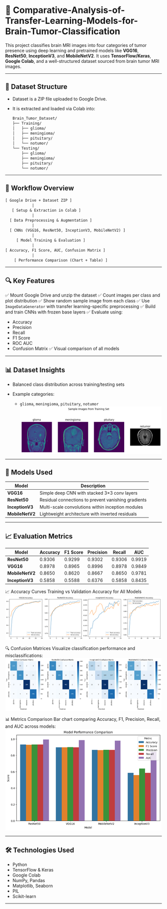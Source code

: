 

# 🧠 Comparative-Analysis-of-Transfer-Learning-Models-for-Brain-Tumor-Classification

This project classifies brain MRI images into four categories of tumor presence using deep learning and pretrained models like **VGG16**, **ResNet50**, **InceptionV3**, and **MobileNetV2**. It uses **TensorFlow/Keras**, **Google Colab**, and a well-structured dataset sourced from brain tumor MRI images.

---

## 📁 Dataset Structure

* Dataset is a ZIP file uploaded to Google Drive.
* It is extracted and loaded via Colab into:

  ```
  Brain_Tumor_Dataset/
  ├── Training/
  │   ├── glioma/
  │   ├── meningioma/
  │   ├── pituitary/
  │   └── notumor/
  └── Testing/
      ├── glioma/
      ├── meningioma/
      ├── pituitary/
      └── notumor/
  ```

---

## 🧪 Workflow Overview

```
[ Google Drive + Dataset ZIP ]
            |
   [ Setup & Extraction in Colab ]
            |
  [ Data Preprocessing & Augmentation ]
            |
  [ CNNs (VGG16, ResNet50, InceptionV3, MobileNetV2) ]
            |
     [ Model Training & Evaluation ]
            |
[ Accuracy, F1 Score, AUC, Confusion Matrix ]
            |
    [ Performance Comparison (Chart + Table) ]
```

---

## 🔍 Key Features

✅ Mount Google Drive and unzip the dataset
✅ Count images per class and plot distribution
✅ Show random sample image from each class
✅ Use `ImageDataGenerator` with transfer learning-specific preprocessing
✅ Build and train CNNs with frozen base layers
✅ Evaluate using:

* Accuracy
* Precision
* Recall
* F1 Score
* ROC AUC
* Confusion Matrix
  ✅ Visual comparison of all models

---

## 📊 Dataset Insights

* Balanced class distribution across training/testing sets
* Example categories:

  * `glioma`, `meningioma`, `pituitary`, `notumor`
![Dataset Insights](assets/sampleimage.png)


---

## 🧠 Models Used

| Model           | Description                                         |
| --------------- | --------------------------------------------------- |
| **VGG16**       | Simple deep CNN with stacked 3×3 conv layers        |
| **ResNet50**    | Residual connections to prevent vanishing gradients |
| **InceptionV3** | Multi-scale convolutions within inception modules   |
| **MobileNetV2** | Lightweight architecture with inverted residuals    |

---





## 📈 Evaluation Metrics

| Model           | Accuracy | F1 Score | Precision | Recall | AUC    |
| --------------- | -------- | -------- | --------- | ------ | ------ |
| **ResNet50**    | 0.9306   | 0.9299   | 0.9302    | 0.9306 | 0.9919 |
| **VGG16**       | 0.8978   | 0.8965   | 0.8996    | 0.8978 | 0.9849 |
| **MobileNetV2** | 0.8650   | 0.8620   | 0.8667    | 0.8650 | 0.9781 |
| **InceptionV3** | 0.5858   | 0.5588   | 0.6376    | 0.5858 | 0.8435 |


📈 Accuracy Curves
Training vs Validation Accuracy for All Models
![Accuracy_Curves](assets/Accuracy.png)

🔍 Confusion Matrices
Visualize classification performance and misclassifications:
![Confusion_Matrices](assets/ConfusionMatrices.png)

📊 Metrics Comparison
Bar chart comparing Accuracy, F1, Precision, Recall, and AUC across models:
![Metrics_Comparison](assets/MetricsComparison.png)

---

## 🛠 Technologies Used

* Python
* TensorFlow & Keras
* Google Colab
* NumPy, Pandas
* Matplotlib, Seaborn
* PIL
* Scikit-learn

---


